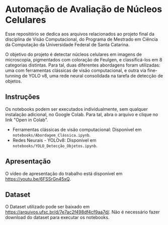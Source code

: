 # Automação de Avaliação de Núcleos Celulares

Esse repositório se dedica aos arquivos relacionados ao projeto final da disciplina de Visão Computacional, do Programa de Mestrado em Ciência da Computação da Universidade Federal de Santa Catarina.

O objetivo do projeto é detectar núcleos celulares em imagens de microscopia, pigmentados com coloração de Feulgen, e classificá-los em 8 categorias distintas. Para tal, duas diferentes abordagens foram utilizadas: uma com ferramentas clássicas de visão computacional, e outra via fine-tunning de YOLO v8, uma rede neural consolidada na tarefa de detecção de objetos.

## Instruções
Os notebooks podem ser executados individualmente, sem qualquer instalação adicional, no Google Colab. Para tal, abra o arquivo e clique no link "Open in Colab".

- Ferramentas clássicas de visão computacional: Disponível em `notebooks/Abordagem_Clássica.ipynb`.
- Redes Neurais - YOLOv8: Disponível em `notebooks/YOLO_Detecção_Objetos.ipynb`.

## Apresentação

O vídeo de apresentação do trabalho está disponível em https://youtu.be/6FSSrGn45xQ.

## Dataset

O Dataset utilizado pode ser baixado em https://arquivos.ufsc.br/d/7e7ac2f498df4cf9aa7d/. Não é necessário fazer download do dataset para executar os notebooks.

